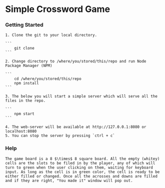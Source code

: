 # Simple Crossword Game

### Getting Started

	1. Clone the git to your local directory.
	
	```
		git clone
	```

	2. Change directory to /where/you/stored/this/repo and run Node Package Manager (NPM)
	
	```
		cd /where/you/stored/this/repo
		npm install
	```

	3. The below you will start a simple server which will serve all the files in the repo.
	
	```
		npm start
	```

	4. The web-server will be available at http://127.0.0.1:8080 or localhost:8080
	5. You can stop the server by pressing `ctrl + c`

### Help

	The game board is a 8 $\times$ 8 square board. All the empty (whitey) cells are the slots to be filed in by the player, any of which will turn to green when the user clicking on them, waiting for keyboard input. As long as the cell is in green color, the cell is ready to be either filled or changed. Once all the acrosses and downs are filled and if they are right, "You made it" window will pop out.
